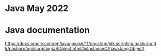 # Java May 2022

# Java documentation

https://docs.oracle.com/en/java/javase/11/docs/api/jdk.scripting.nashorn/jdk/nashorn/api/scripting/JSObject.html#isInstanceOf(java.lang.Object)
